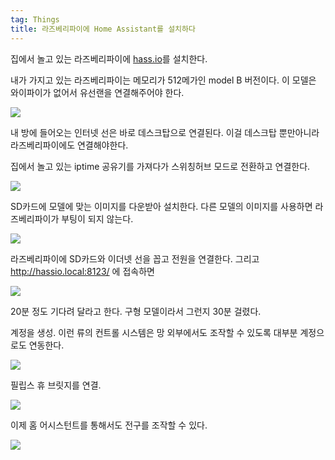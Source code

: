 ```yaml
---
tag: Things
title: 라즈베리파이에 Home Assistant를 설치하다
---
```


집에서 놀고 있는 라즈베리파이에 [hass.io](https://www.home-assistant.io/hassio/)를 설치한다.

내가 가지고 있는 라즈베리파이는 메모리가 512메가인 model B 버전이다. 이 모델은 와이파이가 없어서 유선랜을 연결해주어야 한다.

![](IMG_0551.jpg)

내 방에 들어오는 인터넷 선은 바로 데스크탑으로 연결된다. 이걸 데스크탑 뿐만아니라 라즈베리파이에도 연결해야한다.

집에서 놀고 있는 iptime 공유기를 가져다가 스위칭허브 모드로 전환하고 연결한다.

![](IMG_0554.jpg)

SD카드에 모델에 맞는 이미지를 다운받아 설치한다. 다른 모델의 이미지를 사용하면 라즈베리파이가 부팅이 되지 않는다.

![](ether.png)

라즈베리파이에 SD카드와 이더넷 선을 꼽고 전원을 연결한다. 그리고 http://hassio.local:8123/ 에 접속하면

![](preparing-hassio.png)

20분 정도 기다려 달라고 한다. 구형 모델이라서 그런지 30분 걸렸다.

계정을 생성.  이런 류의 컨트롤 시스템은 망 외부에서도 조작할 수 있도록 대부분 계정으로도 연동한다.

![](ha1.png)

필립스 휴 브릿지를 연결.

![](ha2.png)

이제 홈 어시스턴트를 통해서도 전구를 조작할 수 있다.

![](ha3.png)